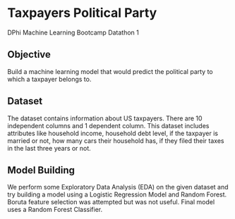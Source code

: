 # Taxpayers Political Party
DPhi Machine Learning Bootcamp Datathon 1 

## Objective 
Build a machine learning model that would predict the political party to which a taxpayer belongs to. 

## Dataset
The dataset contains information about US taxpayers. There are 10 independent columns and 1 dependent column. This dataset includes attributes like household income, household debt level, if the taxpayer is married or not, how many cars their household has, if they filed their taxes in the last three years or not. 

## Model Building
We perform some Exploratory Data Analysis (EDA) on the given dataset and try building a model using a Logistic Regression Model and Random Forest. Boruta feature selection was attempted but was not useful. Final model uses a Random Forest Classifier. 

